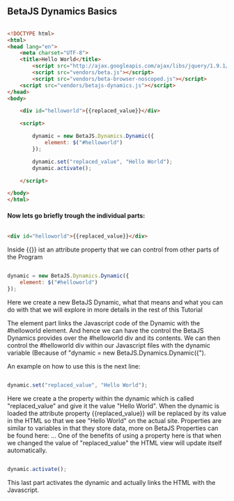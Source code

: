 ## BetaJS Dynamics Basics


```html

<!DOCTYPE html>
<html>
<head lang="en">
    <meta charset="UTF-8">
    <title>Hello World</title>
		<script src="http://ajax.googleapis.com/ajax/libs/jquery/1.9.1/jquery.min.js"></script>
        <script src="vendors/beta.js"></script>
        <script src="vendors/beta-browser-noscoped.js"></script>
	<script src="vendors/betajs-dynamics.js"></script>
</head>
<body>

	<div id="helloworld">{{replaced_value}}</div>

	<script>

		dynamic = new BetaJS.Dynamics.Dynamic({
			element: $("#helloworld")
		});

		dynamic.set("replaced_value", "Hello World");
		dynamic.activate();

	</script>

</body>
</html>

```

#### Now lets go briefly trough the individual parts:


```html

<div id="helloworld">{{replaced_value}}</div>

```

Inside {{}} ist an attribute property that we can control from other parts of the Program

```js

dynamic = new BetaJS.Dynamics.Dynamic({
	element: $("#helloworld")
});

```

Here we create a new BetaJS Dynamic,
what that means and what you can do with that
we will explore in more details in the rest of this Tutorial

The element part links the Javascript code of the Dynamic with the #helloworld element.
And hence we can have the control the BetaJS Dynamics provides over the #helloworld div
and its contents. We can then control the #helloworld div within our Javascript files
with the dynamic variable (Because of "dynamic = new BetaJS.Dynamics.Dynamic({").

An example on how to use this is the next line:

```js

dynamic.set("replaced_value", "Hello World");

```

Here we create a the property within the dynamic which is called "replaced_value"
and give it the value "Hello World". When the dynamic is loaded the attribute property
{{replaced_value}} will be replaced by its value in the HTML so that we see "Hello World"
on the actual site.
Properties are similar to variables in that they store data, more on BetaJS Properties can be found here: ...
One of the benefits of using a property here is that when we changed the value of "replaced_value"
the HTML view will update itself automatically.


```js

dynamic.activate();

```

This last part activates the dynamic and actually links the HTML with the Javascript.